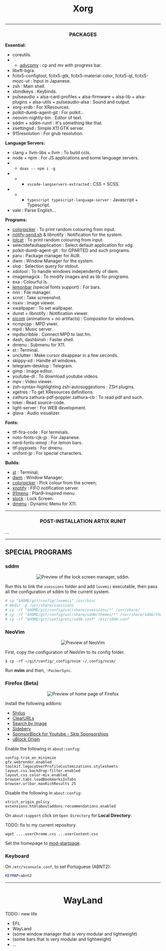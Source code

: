 <h1 align="center">Xorg</h1>
<img align="center" url="./.github/new_desktop.png">

---

<h3 align="center">PACKAGES</h3>

**Essential:**
+ coreutils.
+ + [advcpmv](https://github.com/jarun/advcpmv) : cp and mv with progress bar.
+ libxft-bgra.
+ fcitx5-configtool, fcitx5-gtk, fcitx5-material-color, fcitx5-qt, fcitx5-mozc-ut : Input in Japanese.
+ zsh : Main shell.
+ xbindkeys : Keybinds.
+ pulseaudio + alsa-card-profiles + alsa-firmware + alsa-lib + alsa-plugins + alsa-utils + pulseaudio-alsa : Sound and output.
+ xorg-xrdb : For XResources.
+ polkit-dumb-agent-git : For polkit...
+ neovim-nightly-bin : Editor of text.
+ sddm + sddm-runit : It's something like that.
+ xsettingsd : Simple X11 GTK server.
+ 915resolution : For grub resolution.

**Language Servers:**
+ clang + llvm-libs + llvm : To build ccls.
+ node + npm : For JS applications and some language servers.
+ + `doas -- npm i -g`
+ + + `vscode-langservers-extracted` : CSS + SCSS.
+ + + `typescript typescript-language-server` : Javascript + Typescript.
+ vale : Parse English...

**Programs:**
+ [colorpicker](ihttps://github.com/BeyondMagic/colorpicker) : To print random colouring from input.
+ [notify-send.sh](https://github.com/vlevit/notify-send.sh) & libnotify : Notification for the system.
+ [lolcat](https://github.com/jaseg/lolcat) : To print random colouring from input.
+ selectdefaultapplication : Select default application for xdg.
+ polkit-dumb-agent-git : for GPARTED and such programs.
+ paru : Package manager for AUR.
+ dwm : Window Manager for the system.
+ slop : Selection query for stdout.
+ xdotool : To handle windows independently of dwm.
+ imagemagick : To modify images and as lib for programs.
+ exa : Colourful ls.
+ [lemonbar](https://github.com/PH111P/bar) (special fonts support) : For bars.
+ nnn : File manager.
+ scrot : Take screenshot.
+ nsxiv : Image viewer.
+ xwallpaper : To set wallpaper.
+ dunst + libnotify : Notification viewer.
+ [picom](https://github.com/pijulius/picom) (animations + no artifacts) : Compositor for windows.
+ ncmpcpp : MPD viwer.
+ mpd : Music server.
+ mpdscribble : Connect MPD to last.fm.
+ dash, dashbinsh : Faster shell.
+ dmenu : Submenu for X11.
+ st : Terminal.
+ unclutter : Make cursor disappear in a few seconds.
+ skippy-xd : Handle all windows.
+ telegram-desktop : Telegram.
+ gimp : Image editor.
+ youtube-dl : To download youtube videos.
+ mpv : Video viewer.
+ zsh-syntax-highlighting zsh-autosuggestions : ZSH plugins.
+ xgetres : To get XResources definitions.
+ zathura zathura-pdf-poppler zathura-cb : To read pdf and such<F5>.
+ tokei : Read source-code.
+ light-server : For WEB development.
+ glava : Audio visualizer.

**Fonts:**
+ ttf-fira-code : For terminals.
+ noto-fonts-cjk-jp : For Japanese.
+ nerd-fonts-emoji : For lemon bars.
+ ttf-joypixels : For dmenu.
+ unifont-jp : For special characters.

**Builds:**
+ [st](https://github.com/beyondmagic/st) : Terminal;
+ [dwm](https://github.com/beyondmagic/dwm) : Window Manager;
+ [colorpicker](https://github.com/BeyondMagic/mod-colorpicker) : Pick colour from the screen;
+ [xnotify](https://github.com/beyondmagic/mod-xnotify) : FIFO notification server.
+ [91menu](https://github.com/beyondmagic/91menu) : Plan9-inspired menu.
+ [slock](https://github.com/beyondmagic/slock) : Lock Screen.
+ [dmenu](https://github.com/beyondmagic/dmenu) : Dynamic Menu for X11.

---

<h3 align="center">POST-INSTALLATION ARTIX RUNIT</h3>

...

---

<h2 align=-"center">SPECIAL PROGRAMS</h2>

### sddm

<p align="center">
  <img src="/.github/sddm.png" alt="Preview of the lock screen manager, sddm.">
</p>

Run this to link the `xsessions` folder and add `lovemii` executable, then pass all the configuration of sddm to the current system.

```zsh
# cp "$HOME/git/config/lovemii" /usr/bin/
# mkdir -p /usr/share/xsessions
# cp -rf "$HOME/git/config/usr/share/xsessions/*" /usr/share/
# cp -rf "$HOME/git/config/usr/share/sddm/themes/*" /usr/share/sddm/themes/
# cp -rf "$HOME/git/config/etc/sddm.conf" /etc/sddm.conf
```

### NeoVim

<p align="center">
  <img src="/.github/neovim.png" alt="Preview of NeoVim">
</p>

First, copy the configuration of NeoVim to its config folder.

`$ cp -rf ~/git/config/_config/nvim ~/.config/nvim/`

Run **nvim** and then, `:PackerSync`.

### Firefox (Beta)

<p align="center">
  <img src="/.github/firefox.png" alt="Preview of home page of Firefox">
</p>

Install the following addons:
+ [Stylus](https://addons.mozilla.org/en-US/firefox/addon/styl-us/)
+ [ClearURLs](https://addons.mozilla.org/en-US/firefox/addon/clearurls/)
+ [Search by Image](https://addons.mozilla.org/en-US/firefox/addon/search_by_image/)
+ [Sidebery](https://addons.mozilla.org/en-US/firefox/addon/sidebery/)
+ [SponsorBlock for Youtube - Skip Sponsorships](https://addons.mozilla.org/en-US/firefox/addon/sponsorblock/)
+ [uBlock Origin](https://addons.mozilla.org/en-US/firefox/addon/ublock-origin/)

Enable the following in `about:config`:
```
config.trim_on_minimize
gfx.webrender.enabled
toolkit.legacyUserProfileCustomizations.stylesheets
layout.css.backdrop-filter.enabled
layout.css.color-mix.enabled
browser.tabs.loadBookmarksInTabs
browser.urlbar.maxRichResults 25
```

Disable the following in `about:config`:

```
strict_origin_policy
extensions.htmlaboutaddons.recommendations.enabled
```

On `about:support` click on `Open Directory` for **Local Directory**:

TODO: fix to my current repository.
```
wget ....userChrome.css ...userContent.css
```

Set the homepage to [mod-startpage](https://github.com/BeyondMagic/mod-startpage).

### Keyboard

On `/etc/vconsole.conf`, to set Portuguese (ABNT2):

```zsh
KEYMAP=abnt2
```

---

<h1 align="center">WayLand</h1>

TODO:: new life
+ EFL
+ WayLand
+ (some window manager that is very modular and lightweight)
+ (some bars that is very modular and lightweight)
+ ...

